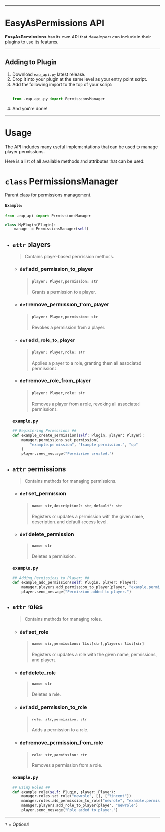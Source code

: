 ***
# EasyAsPermissions API
**EasyAsPermissions** has its own API that developers can include in their plugins to use its features.

***
## Adding to Plugin
1) Download `eap_api.py` latest [release](../../../releases/).
2) Drop it into your plugin at the same level as your entry point script.
3) Add the following import to the top of your script:
   <br><br>
   ```python
   from .eap_api.py import PermissionsManager
   ```
5) And you're done!
***
# Usage
The API includes many useful implementations that can be used to manage player permissions.

Here is a list of all available methods and attributes that can be used:
# `class` PermissionsManager
Parent class for permissions management.

#### `Example:`
```python
from .eap_api import PermissionsManager

class MyPlugin(Plugin):
    manager = PermissionsManager(self)
```

- ## `attr` players
  > Contains player-based permission methods.
  - ### `def` add_permission_to_player
    > #### `player: Player`, `permission: str`
    > 
    > Grants a permission to a player.
  - ### `def` remove_permission_from_player
    > #### `player: Player`, `permission: str`
    > 
    > Revokes a permission from a player.
  - ### `def` add_role_to_player
    > #### `player: Player`, `role: str`
    > 
    > Applies a player to a role, granting them all associated permissions.
  - ### `def` remove_role_from_player
    > #### `player: Player`, `role: str`
    > 
    > Removes a player from a role, revoking all associated permissions.
  ### `example.py`
  ```python
  ## Registering Permissions ##
  def example_create_permission(self: Plugin, player: Player):
      manager.permissions.set_permission(
          "example.permission", "Example permission.", "op"
      )
      player.send_message("Permission created.")
  ```

- ## `attr` permissions
  > Contains methods for managing permissions.
  - ### `def` set_permission
    > #### `name: str`, `description?: str`, `default?: str`
    > 
    > Registers or updates a permission with the given name, description, and default access level.
  - ### `def` delete_permission
    > #### `name: str`
    > 
    > Deletes a permission.
  ### `example.py`
  ```python
  ## Adding Permissions to Players ##
  def example_add_permission(self: Plugin, player: Player):
      manager.players.add_permission_to_player(player, "example.permission")
      player.send_message("Permission added to player.")
  ```

- ## `attr` roles
  > Contains methods for managing roles.
  - ### `def` set_role
    > #### `name: str`, `permissions: list[str]`, `players: list[str]`
    > 
    > Registers or updates a role with the given name, permissions, and players.
  - ### `def` delete_role
    > #### `name: str`
    > 
    > Deletes a role.
  - ### `def` add_permission_to_role
    > #### `role: str`, `permission: str`
    > 
    > Adds a permission to a role.
  - ### `def` remove_permission_from_role
    > #### `role: str`, `permission: str`
    > 
    > Removes a permission from a role.

  ### `example.py`
  ```python
  ## Using Roles ##
  def example_role(self: Plugin, player: Player):
      manager.roles.set_role("newrole", [], ["Vincent"])
      manager.roles.add_permission_to_role("newrole", "example.permission")
      manager.players.add_role_to_player(player, "newrole")
      player.send_message("Role added to player.")
  ```
***
`?` = Optional
